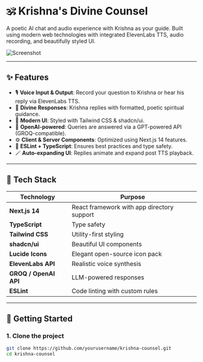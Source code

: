 # 🕉️ Krishna's Divine Counsel

A poetic AI chat and audio experience with Krishna as your guide. Built using modern web technologies with integrated ElevenLabs TTS, audio recording, and beautifully styled UI.

![Screenshot](public/preview.png)

---

## ✨ Features

- 🎙️ **Voice Input & Output**: Record your question to Krishna or hear his reply via ElevenLabs TTS.
- 📜 **Divine Responses**: Krishna replies with formatted, poetic spiritual guidance.
- 🎨 **Modern UI**: Styled with Tailwind CSS & shadcn/ui.
- 🧠 **OpenAI-powered**: Queries are answered via a GPT-powered API (GROQ-compatible).
- ⚙️ **Client & Server Components**: Optimized using Next.js 14 features.
- 🧪 **ESLint + TypeScript**: Ensures best practices and type safety.
- 🪄 **Auto-expanding UI**: Replies animate and expand post TTS playback.

---

## 🧰 Tech Stack

| Technology    | Purpose                              |
|---------------|--------------------------------------|
| **Next.js 14** | React framework with app directory support |
| **TypeScript** | Type safety                          |
| **Tailwind CSS** | Utility-first styling             |
| **shadcn/ui**  | Beautiful UI components              |
| **Lucide Icons** | Elegant open-source icon pack     |
| **ElevenLabs API** | Realistic voice synthesis       |
| **GROQ / OpenAI API** | LLM-powered responses         |
| **ESLint**     | Code linting with custom rules      |

---

## 🚀 Getting Started

### 1. Clone the project

```bash
git clone https://github.com/yourusername/krishna-counsel.git
cd krishna-counsel
